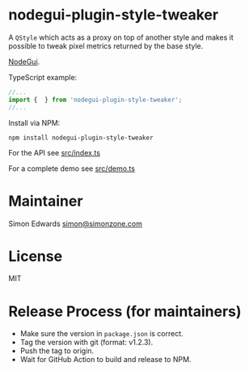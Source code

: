 # nodegui-plugin-style-tweaker

A `QStyle` which acts as a proxy on top of another style and makes it possible to tweak pixel metrics returned by the base style.


[NodeGui](https://github.com/nodegui/nodegui).

TypeScript example:

```typescript
//...
import {  } from 'nodegui-plugin-style-tweaker';
//...

```


Install via NPM:

```
npm install nodegui-plugin-style-tweaker
```

For the API see [src/index.ts](src/index.ts)

For a complete demo see [src/demo.ts](src/demo.ts)

# Maintainer

Simon Edwards <simon@simonzone.com>

# License

MIT

# Release Process (for maintainers)

* Make sure the version in `package.json` is correct.
* Tag the version with git (format: v1.2.3).
* Push the tag to origin.
* Wait for GitHub Action to build and release to NPM.
